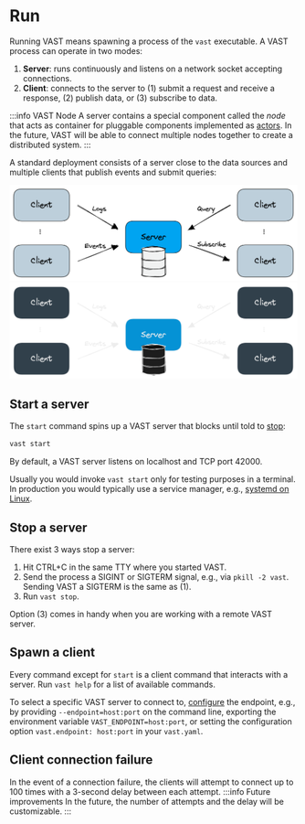 # Run

Running VAST means spawning a process of the `vast` executable. A VAST process
can operate in two modes:

1. **Server**: runs continuously and listens on a network socket accepting
   connections.
2. **Client**: connects to the server to (1) submit a request and receive a
   response, (2) publish data, or (3) subscribe to data.

:::info VAST Node
A server contains a special component called the *node* that acts as container
for pluggable components implemented as
[actors](/docs/understand/architecture/actor-model). In the future, VAST
will be able to connect multiple nodes together to create a distributed system.
:::

A standard deployment consists of a server close to the data sources and
multiple clients that publish events and submit queries:

![Client & Server](/img/run.light.png#gh-light-mode-only)
![Client & Server](/img/run.dark.png#gh-dark-mode-only)

## Start a server

The `start` command spins up a VAST server that blocks until told to
[stop](#stop-a-server):

```bash
vast start
```

By default, a VAST server listens on localhost and TCP port 42000.

Usually you would invoke `vast start` only for testing purposes in a terminal.
In production you would typically use a service manager, e.g., [systemd on
Linux](/docs/setup/install/linux#systemd).

## Stop a server

There exist 3 ways stop a server:

1. Hit CTRL+C in the same TTY where you started VAST.
2. Send the process a SIGINT or SIGTERM signal, e.g., via `pkill -2 vast`.
   Sending VAST a SIGTERM is the same as (1).
3. Run `vast stop`.

Option (3) comes in handy when you are working with a remote VAST server.

## Spawn a client

Every command except for `start` is a client command that interacts with a
server. Run `vast help` for a list of available commands.

To select a specific VAST server to connect to,
[configure](/docs/setup/configure) the endpoint, e.g., by providing
`--endpoint=host:port` on the command line, exporting the environment variable
`VAST_ENDPOINT=host:port`, or setting the configuration option
`vast.endpoint: host:port` in your `vast.yaml`.

## Client connection failure

In the event of a connection failure, the clients will attempt to connect up to
100 times with a 3-second delay between each attempt.
:::info Future improvements
In the future, the number of attempts and the delay will be customizable.
:::

